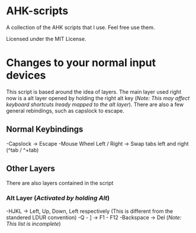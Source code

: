 # AHK-scripts
A collection of the AHK scripts that I use. Feel free use them.

Licensed under the MIT License.

# Changes to your normal input devices
This script is based around the idea of layers. The main layer used right now is a alt layer opened by holding the right alt key (*Note: This may affect keyboard shortcuts lready mapped to the alt layer*). There are also a few general rebindings, such as capslock to escape.

## Normal Keybindings
-Capslock -> Escape
-Mouse Wheel Left / Right -> Swap tabs left and right (^tab / ^+tab)

## Other Layers
There are also layers contained in the script

### Alt Layer (*Activated by holding Alt*)
-HJKL -> Left, Up, Down, Left respectively (This is different from the standered LDUR convention)
-Q - ] -> F1 - F12
-Backspace -> Del
(*Note: This list is incomplete*)
